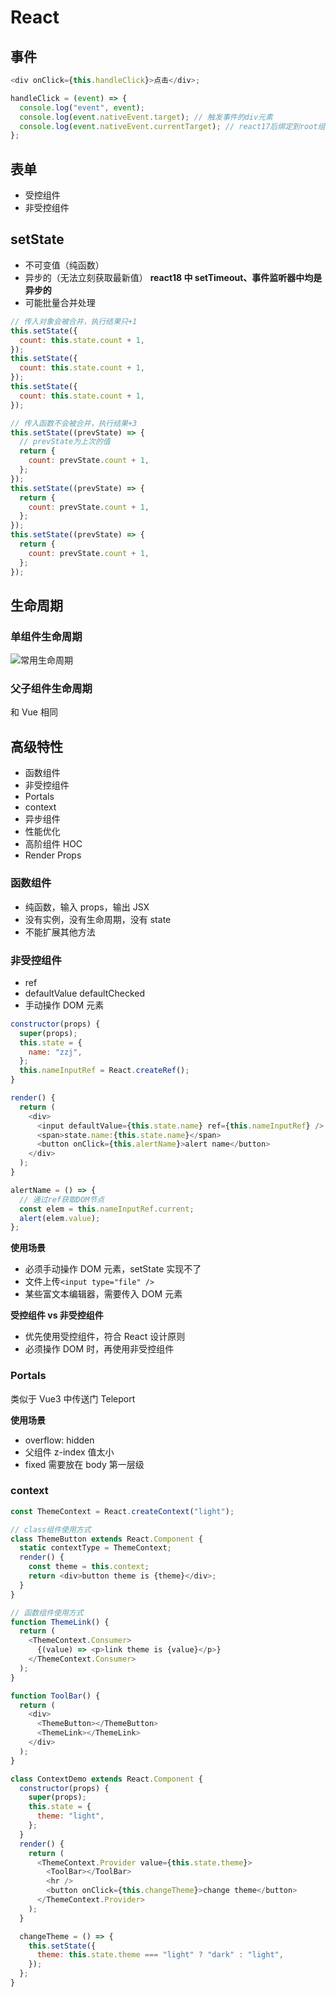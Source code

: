 # React

## 事件

```js
<div onClick={this.handleClick}>点击</div>;

handleClick = (event) => {
  console.log("event", event);
  console.log(event.nativeEvent.target); // 触发事件的div元素
  console.log(event.nativeEvent.currentTarget); // react17后绑定到root组件上
};
```

## 表单

- 受控组件
- 非受控组件

## setState

- 不可变值（纯函数）
- 异步的（无法立刻获取最新值）
  **react18 中 setTimeout、事件监听器中均是异步的**
- 可能批量合并处理

```js
// 传入对象会被合并，执行结果只+1
this.setState({
  count: this.state.count + 1,
});
this.setState({
  count: this.state.count + 1,
});
this.setState({
  count: this.state.count + 1,
});

// 传入函数不会被合并，执行结果+3
this.setState((prevState) => {
  // prevState为上次的值
  return {
    count: prevState.count + 1,
  };
});
this.setState((prevState) => {
  return {
    count: prevState.count + 1,
  };
});
this.setState((prevState) => {
  return {
    count: prevState.count + 1,
  };
});
```

## 生命周期

### 单组件生命周期

![常用生命周期](/react/lifecycle.png "常用生命周期")

### 父子组件生命周期

和 Vue 相同

## 高级特性

- 函数组件
- 非受控组件
- Portals
- context
- 异步组件
- 性能优化
- 高阶组件 HOC
- Render Props

### 函数组件

- 纯函数，输入 props，输出 JSX
- 没有实例，没有生命周期，没有 state
- 不能扩展其他方法

### 非受控组件

- ref
- defaultValue defaultChecked
- 手动操作 DOM 元素

```js
constructor(props) {
  super(props);
  this.state = {
    name: "zzj",
  };
  this.nameInputRef = React.createRef();
}

render() {
  return (
    <div>
      <input defaultValue={this.state.name} ref={this.nameInputRef} />
      <span>state.name:{this.state.name}</span>
      <button onClick={this.alertName}>alert name</button>
    </div>
  );
}

alertName = () => {
  // 通过ref获取DOM节点
  const elem = this.nameInputRef.current;
  alert(elem.value);
};
```

**使用场景**

- 必须手动操作 DOM 元素，setState 实现不了
- 文件上传`<input type="file" />`
- 某些富文本编辑器，需要传入 DOM 元素

**受控组件 vs 非受控组件**

- 优先使用受控组件，符合 React 设计原则
- 必须操作 DOM 时，再使用非受控组件

### Portals

类似于 Vue3 中传送门 Teleport

**使用场景**

- overflow: hidden
- 父组件 z-index 值太小
- fixed 需要放在 body 第一层级

### context

```js
const ThemeContext = React.createContext("light");

// class组件使用方式
class ThemeButton extends React.Component {
  static contextType = ThemeContext;
  render() {
    const theme = this.context;
    return <div>button theme is {theme}</div>;
  }
}

// 函数组件使用方式
function ThemeLink() {
  return (
    <ThemeContext.Consumer>
      {(value) => <p>link theme is {value}</p>}
    </ThemeContext.Consumer>
  );
}

function ToolBar() {
  return (
    <div>
      <ThemeButton></ThemeButton>
      <ThemeLink></ThemeLink>
    </div>
  );
}

class ContextDemo extends React.Component {
  constructor(props) {
    super(props);
    this.state = {
      theme: "light",
    };
  }
  render() {
    return (
      <ThemeContext.Provider value={this.state.theme}>
        <ToolBar></ToolBar>
        <hr />
        <button onClick={this.changeTheme}>change theme</button>
      </ThemeContext.Provider>
    );
  }

  changeTheme = () => {
    this.setState({
      theme: this.state.theme === "light" ? "dark" : "light",
    });
  };
}
```
